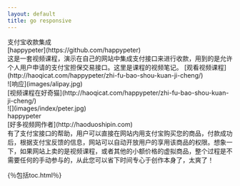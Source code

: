 ```yaml
---
layout: default
title: go responsive
---
```


 
<section class="book"><div class="wrapper-inside clearfix"><div class="top-large"><div class="book-title"><font><font><font><font><font><font> 支付宝收款集成 </font></font></font></font></font></font></div><div class="book-author">[<font><font><font><font><font><font>happypeter</font></font></font></font></font></font>](https://github.com/happypeter)</div><font><font><font><font><font><font>这是一套视频课程，演示在自己的网站中集成支付接口来进行收款，用到的是允许个人用户申请的支付宝担保交易接口。这里是课程的视频笔记。</font></font></font></font></font></font> [<font><font><font><font><font><font>观看视频课程</font></font></font></font></font></font>](http://haoqicat.com/happypeter/zhi-fu-bao-shou-kuan-ji-cheng/)</div>![响应](images/alipay.jpg)</div></section><div class="divider">[<font><font><font><font><font><font>视频课程在好奇猫</font></font></font></font></font></font>](http://haoqicat.com/happypeter/zhi-fu-bao-shou-kuan-ji-cheng/)</div><div class="reviewers"><div class="name-card">![](images/index/peter.jpg)<div class="text"><div class="name"><font><font><font><font><font><font> happypeter </font></font></font></font></font></font></div><div class="job-title">[<font><font><font><font><font><font>好多视频网作者</font></font></font></font></font></font>](http://haoduoshipin.com)</div><font><font><font><font><font><font> 有了支付宝接口的帮助，用户可以直接在网站内用支付宝购买您的商品，付款成功后，根据支付宝反馈的信息，网站可以自动开放用户的享用该商品的权限。想象一下，如果网站上卖的是视频课程，或者其他的小额价格的虚拟商品，整个过程是不需要任何的手动参与的，从此您可以省下时间专心于创作本身了，太爽了！ </font></font></font></font></font></font></div></div></div>

<font><font><font><font><font><font> {％包括toc.html％}</font></font></font></font></font></font>